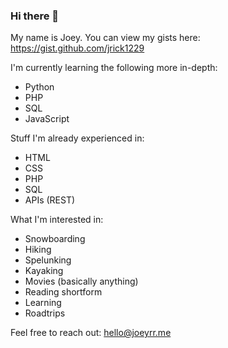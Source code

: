 ### Hi there 👋

My name is Joey.
You can view my gists here: https://gist.github.com/jrick1229

I'm currently learning the following more in-depth:

- Python
- PHP
- SQL
- JavaScript

Stuff I'm already experienced in:

- HTML
- CSS
- PHP
- SQL
- APIs (REST)

What I'm interested in:

- Snowboarding
- Hiking
- Spelunking
- Kayaking
- Movies (basically anything)
- Reading shortform
- Learning
- Roadtrips

Feel free to reach out: hello@joeyrr.me
